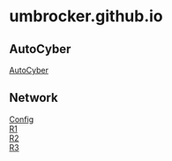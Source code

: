# umbrocker.github.io

## AutoCyber
[AutoCyber](./autocyber.html)<br>

## Network
[Config](./config.html)<br>
[R1](./R1.html)<br>
[R2](./R2.html)<br>
[R3](./R3.html)<br>
